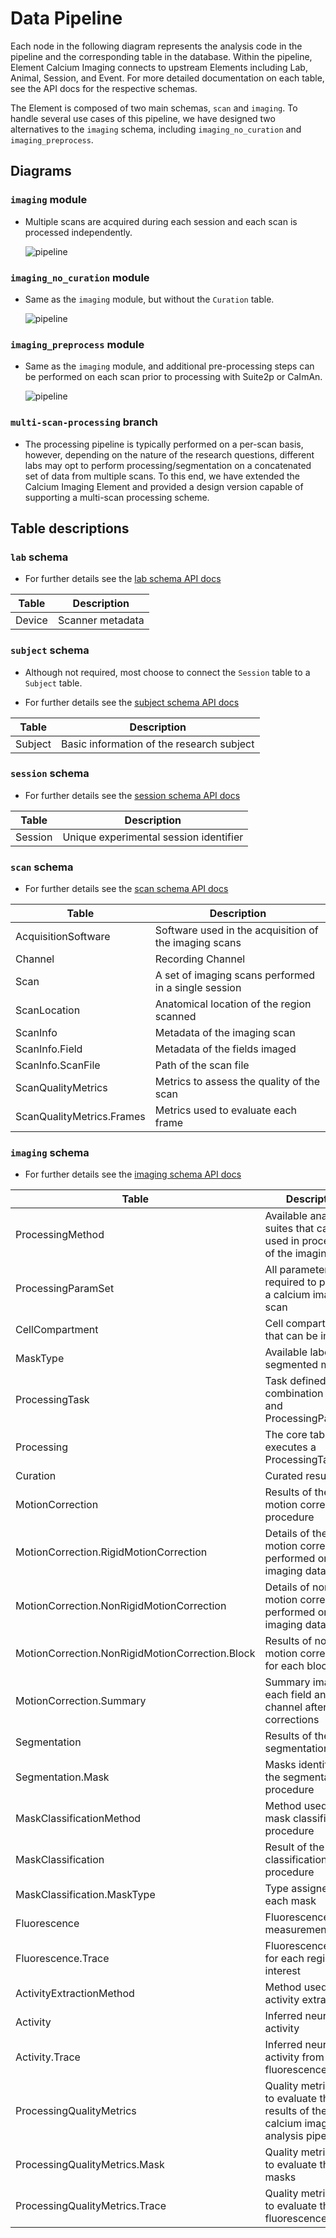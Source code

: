 # Data Pipeline

Each node in the following diagram represents the analysis code in the pipeline and the
corresponding table in the database.  Within the pipeline, Element Calcium Imaging
connects to upstream Elements including Lab, Animal, Session, and Event. For more 
detailed documentation on each table, see the API docs for the respective schemas.

The Element is composed of two main schemas, `scan` and `imaging`. To handle
several use cases of this pipeline, we have designed two alternatives to the `imaging` 
schema, including `imaging_no_curation` and `imaging_preprocess`.

## Diagrams

### `imaging` module

- Multiple scans are acquired during each session and each scan is processed independently.

     ![pipeline](https://raw.githubusercontent.com/datajoint/element-calcium-imaging/main/images/pipeline_imaging.svg)

### `imaging_no_curation` module

- Same as the `imaging` module, but without the `Curation` table.

     ![pipeline](https://raw.githubusercontent.com/datajoint/element-calcium-imaging/main/images/pipeline_imaging_no_curation.svg)

### `imaging_preprocess` module

- Same as the `imaging` module, and additional pre-processing steps can be performed on each scan prior to processing with Suite2p or CaImAn.

     ![pipeline](https://raw.githubusercontent.com/datajoint/element-calcium-imaging/main/images/pipeline_imaging_preprocess.svg)

### `multi-scan-processing` branch

- The processing pipeline is typically performed on a per-scan basis, however, depending on the nature of the research questions, different labs may opt to perform processing/segmentation on a concatenated set of data from multiple scans. To this end, we have extended the Calcium Imaging Element and provided a design version capable of supporting a multi-scan processing scheme.

## Table descriptions

### `lab` schema

- For further details see the [lab schema API docs](https://datajoint.com/docs/elements/element-lab/latest/api/element_lab/lab/)

| Table | Description |
| --- | --- |
| Device | Scanner metadata |

### `subject` schema

- Although not required, most choose to connect the `Session` table to a `Subject` table.

- For further details see the [subject schema API docs](https://datajoint.com/docs/elements/element-animal/latest/api/element_animal/subject/)

| Table | Description |
| --- | --- |
| Subject | Basic information of the research subject |

### `session` schema

- For further details see the [session schema API docs](https://datajoint.com/docs/elements/element-session/latest/api/element_session/session_with_datetime/)

| Table | Description |
| --- | --- |
| Session | Unique experimental session identifier |

### `scan` schema

- For further details see the [scan schema API docs](https://datajoint.com/docs/elements/element-calcium-imaging/latest/api/element_calcium_imaging/scan/)

| Table | Description |
| --- | --- |
| AcquisitionSoftware | Software used in the acquisition of the imaging scans |
| Channel | Recording Channel |
| Scan | A set of imaging scans performed in a single session |
| ScanLocation | Anatomical location of the region scanned |
| ScanInfo | Metadata of the imaging scan |
| ScanInfo.Field | Metadata of the fields imaged |
| ScanInfo.ScanFile | Path of the scan file |
| ScanQualityMetrics | Metrics to assess the quality of the scan |
| ScanQualityMetrics.Frames | Metrics used to evaluate each frame |

### `imaging` schema

- For further details see the [imaging schema API docs](https://datajoint.com/docs/elements/element-calcium-imaging/latest/api/element_calcium_imaging/imaging/)

| Table | Description |
| --- | --- |
| ProcessingMethod | Available analysis suites that can be used in processing of the imaging scans |
| ProcessingParamSet | All parameters required to process a calcium imaging scan |
| CellCompartment | Cell compartments that can be imaged |
| MaskType | Available labels for segmented masks |
| ProcessingTask | Task defined by a combination of Scan and ProcessingParamSet |
| Processing | The core table that executes a ProcessingTask |
| Curation | Curated results |
| MotionCorrection | Results of the motion correction procedure |
| MotionCorrection.RigidMotionCorrection | Details of the rigid motion correction performed on the imaging data |
| MotionCorrection.NonRigidMotionCorrection | Details of nonrigid motion correction performed on the imaging data |
| MotionCorrection.NonRigidMotionCorrection.Block | Results of non-rigid motion correction for each block |
| MotionCorrection.Summary | Summary images for each field and channel after motion corrections |
| Segmentation | Results of the segmentation |
| Segmentation.Mask | Masks identified in the segmentation procedure |
| MaskClassificationMethod | Method used in the mask classification procedure |
| MaskClassification | Result of the mask classification procedure |
| MaskClassification.MaskType | Type assigned to each mask |
| Fluorescence | Fluorescence measurements |
| Fluorescence.Trace | Fluorescence traces for each region of interest |
| ActivityExtractionMethod | Method used in activity extraction |
| Activity | Inferred neural activity |
| Activity.Trace | Inferred neural activity from fluorescence traces |
| ProcessingQualityMetrics | Quality metrics used to evaluate the results of the calcium imaging analysis pipeline |
| ProcessingQualityMetrics.Mask | Quality metrics used to evaluate the masks |
| ProcessingQualityMetrics.Trace | Quality metrics used to evaluate the fluorescence traces |
